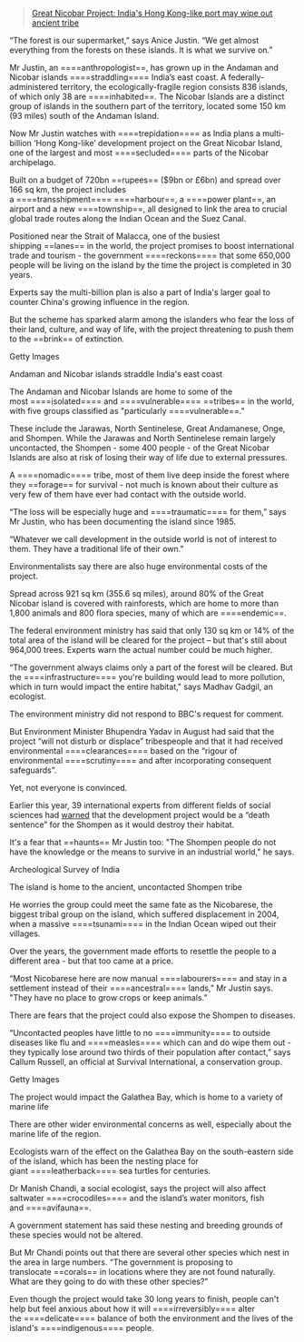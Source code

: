 > [Great Nicobar Project: India's Hong Kong-like port may wipe out ancient tribe](https://www.bbc.com/news/articles/cd0g1jxr0ddo)

“The forest is our supermarket,” says Anice Justin. “We get almost everything from the forests on these islands. It is what we survive on.”

Mr Justin, an ====anthropologist==, has grown up in the Andaman and Nicobar islands ====straddling==== India’s east coast. A federally-administered territory, the ecologically-fragile region consists 836 islands, of which only 38 are ====inhabited==. The Nicobar Islands are a distinct group of islands in the southern part of the territory, located some 150 km (93 miles) south of the Andaman Island.

Now Mr Justin watches with ====trepidation==== as India plans a multi-billion ‘Hong Kong-like’ development project on the Great Nicobar Island, one of the largest and most ====secluded==== parts of the Nicobar archipelago.

Built on a budget of 720bn ==rupees== ($9bn or £6bn) and spread over 166 sq km, the project includes a ====transshipment==== ====harbour==, a ====power plant==, an airport and a new ====township==, all designed to link the area to crucial global trade routes along the Indian Ocean and the Suez Canal.

Positioned near the Strait of Malacca, one of the busiest shipping ==lanes== in the world, the project promises to boost international trade and tourism - the government ====reckons==== that some 650,000 people will be living on the island by the time the project is completed in 30 years.

Experts say the multi-billion plan is also a part of India's larger goal to counter China's growing influence in the region.

But the scheme has sparked alarm among the islanders who fear the loss of their land, culture, and way of life, with the project threatening to push them to the ==brink== of extinction.

Getty Images

Andaman and Nicobar islands straddle India's east coast

The Andaman and Nicobar Islands are home to some of the most ====isolated==== and ====vulnerable==== ==tribes== in the world, with five groups classified as "particularly ====vulnerable==."

These include the Jarawas, North Sentinelese, Great Andamanese, Onge, and Shompen. While the Jarawas and North Sentinelese remain largely uncontacted, the Shompen - some 400 people - of the Great Nicobar Islands are also at risk of losing their way of life due to external pressures.

A ====nomadic==== tribe, most of them live deep inside the forest where they ==forage== for survival - not much is known about their culture as very few of them have ever had contact with the outside world.

“The loss will be especially huge and ====traumatic==== for them,” says Mr Justin, who has been documenting the island since 1985.

“Whatever we call development in the outside world is not of interest to them. They have a traditional life of their own."

Environmentalists say there are also huge environmental costs of the project.

Spread across 921 sq km (355.6 sq miles), around 80% of the Great Nicobar island is covered with rainforests, which are home to more than 1,800 animals and 800 flora species, many of which are ====endemic==.

The federal environment ministry has said that only 130 sq km or 14% of the total area of the island will be cleared for the project – but that's still about 964,000 trees. Experts warn the actual number could be much higher.

“The government always claims only a part of the forest will be cleared. But the ====infrastructure==== you're building would lead to more pollution, which in turn would impact the entire habitat," says Madhav Gadgil, an ecologist.

The environment ministry did not respond to BBC's request for comment.

But Environment Minister Bhupendra Yadav in August had said that the project “will not disturb or displace” tribespeople and that it had received environmental ====clearances==== based on the “rigour of environmental ====scrutiny==== and after incorporating consequent safeguards”.

Yet, not everyone is convinced.

Earlier this year, 39 international experts from different fields of social sciences had [warned](https://www.bbc.com/news/world-asia-india-68347360) that the development project would be a “death sentence” for the Shompen as it would destroy their habitat.

It's a fear that ==haunts== Mr Justin too: "The Shompen people do not have the knowledge or the means to survive in an industrial world," he says.

Archeological Survey of India

The island is home to the ancient, uncontacted Shompen tribe

He worries the group could meet the same fate as the Nicobarese, the biggest tribal group on the island, which suffered displacement in 2004, when a massive ====tsunami==== in the Indian Ocean wiped out their villages.

Over the years, the government made efforts to resettle the people to a different area - but that too came at a price.

“Most Nicobarese here are now manual ====labourers==== and stay in a settlement instead of their ====ancestral==== lands,” Mr Justin says. "They have no place to grow crops or keep animals.”

There are fears that the project could also expose the Shompen to diseases.

“Uncontacted peoples have little to no ====immunity==== to outside diseases like flu and ====measles==== which can and do wipe them out - they typically lose around two thirds of their population after contact,” says Callum Russell, an official at Survival International, a conservation group.

Getty Images

The project would impact the Galathea Bay, which is home to a variety of marine life

There are other wider environmental concerns as well, especially about the marine life of the region.

Ecologists warn of the effect on the Galathea Bay on the south-eastern side of the island, which has been the nesting place for giant ====leatherback==== sea turtles for centuries.

Dr Manish Chandi, a social ecologist, says the project will also affect saltwater ====crocodiles==== and the island’s water monitors, fish and ====avifauna==.

A government statement has said these nesting and breeding grounds of these species would not be altered.

But Mr Chandi points out that there are several other species which nest in the area in large numbers. “The government is proposing to translocate ==corals== in locations where they are not found naturally. What are they going to do with these other species?"

Even though the project would take 30 long years to finish, people can't help but feel anxious about how it will ====irreversibly==== alter the ====delicate==== balance of both the environment and the lives of the island's ====indigenous==== people.
